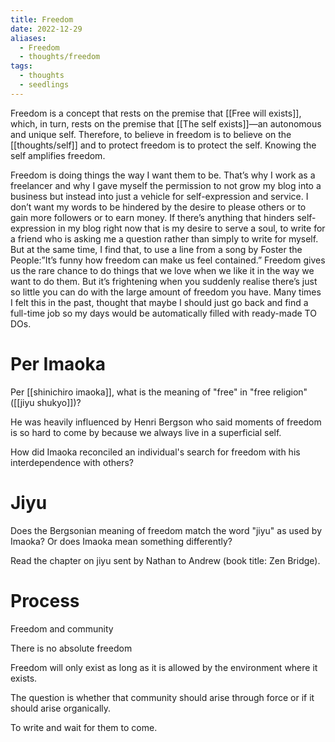 ```yaml
---
title: Freedom
date: 2022-12-29
aliases:
  - Freedom
  - thoughts/freedom
tags:
  - thoughts
  - seedlings
---
```

Freedom is a concept that rests on the premise that [[Free will exists]], which, in turn, rests on the premise that [[The self exists]]—an autonomous and unique self. Therefore, to believe in freedom is to believe on the [[thoughts/self]] and to protect freedom is to protect the self. Knowing the self amplifies freedom.

Freedom is doing things the way I want them to be. That’s why I work as a freelancer and why I gave myself the permission to not grow my blog into a business but instead into just a vehicle for self-expression and service. I don’t want my words to be hindered by the desire to please others or to gain more followers or to earn money. If there’s anything that hinders self-expression in my blog right now that is my desire to serve a soul, to write for a friend who is asking me a question rather than simply to write for myself. But at the same time, I find that, to use a line from a song by Foster the People:”It’s funny how freedom can make us feel contained.” Freedom gives us the rare chance to do things that we love when we like it in the way we want to do them. But it’s frightening when you suddenly realise there’s just so little you can do with the large amount of freedom you have. Many times I felt this in the past, thought that maybe I should just go back and find a full-time job so my days would be automatically filled with ready-made TO DOs.

# Per Imaoka

Per [[shinichiro imaoka]], what is the meaning of "free" in "free religion" ([[jiyu shukyo]])?

He was heavily influenced by Henri Bergson who said moments of freedom is so hard to come by because we always live in a superficial self.

How did Imaoka reconciled an individual's search for freedom with his interdependence with others?

# Jiyu

Does the Bergsonian meaning of freedom match the word "jiyu" as used by Imaoka? Or does Imaoka mean something differently?

Read the chapter on jiyu sent by Nathan to Andrew (book title: Zen Bridge).

# Process

Freedom and community

There is no absolute freedom

Freedom will only exist as long as it is allowed by the environment where it exists.

The question is whether that community should arise through force or if it should arise organically.

To write and wait for them to come.